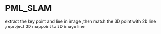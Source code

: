 # PML_SLAM
extract the key point and line in image ,then match the 3D point with 2D line ,reproject 3D mappoint to 2D image line 
